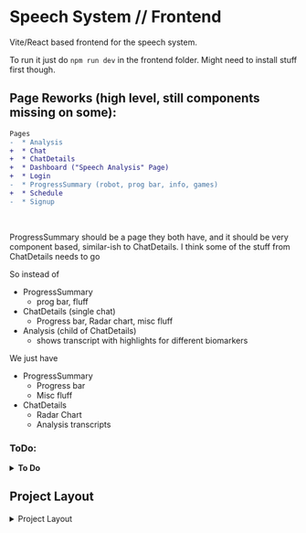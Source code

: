 # Speech System // Frontend
Vite/React based frontend for the speech system.


To run it just do `npm run dev` in the frontend folder. Might need to install stuff first though.


## Page Reworks (high level, still components missing on some):
```diff
Pages
-  * Analysis
+  * Chat
+  * ChatDetails
+  * Dashboard ("Speech Analysis" Page)
+  * Login
-  * ProgressSummary (robot, prog bar, info, games)
+  * Schedule
-  * Signup

```

<br>


ProgressSummary should be a page they both have, and it should be very component based, similar-ish to ChatDetails. 
I think some of the stuff from ChatDetails needs to go

So instead of 
* ProgressSummary
    - prog bar, fluff
* ChatDetails (single chat)
    - Progress bar, Radar chart, misc fluff
* Analysis (child of ChatDetails)
    - shows transcript with highlights for different biomarkers

We just have
* ProgressSummary
    - Progress bar
    - Misc fluff
* ChatDetails
    - Radar Chart
    - Analysis transcripts





### ToDo:

<details closed> <summary> <b>To Do</b> </summary>

* Remove/disable links to pages that don't work
* Theme 
    - universal color sources (change depending on patient/caregiver)
    - font size - throughout the project font size should be relative and then there should be like a global font size we can adjust


Differentiation between patient and caregiver profiles
* Add a bootstrap "theme" to switch things from blue or purple
* Header when signed in as a patient

* Make it so that if the profile is loaded in already and we have our tokens that we cant be on the signup or login pages
    - This but also for the different page access



Database related stuff
* "sentiment" field of the ChatSession model isn't correct
* Add "auto_renew" to Goal in the database
    - means we have to do this in a few spots: `models.py, serializers.py, models.ts`
* Can I set a value for if the user is a patient inside AuthContext or whatever and then import it...?
* Tokens should go in models.ts maybe? (currently is in auth.ts)



Misc.
* Add a refresh chats utility
    - call it when leaving the Chat page to make sure the new chat is on the Dashboard
    - add a button to the dashboard to also call the refresh thing
* Add more toast stuff ?
    - "Chat saved", "chats refreshed", etc.
* Chat Page
    - Fix the stuff going on top of the buttons
    - Buttons could be a lot cleaner
* Move files
    - functions
    - components

</details>
















## Project Layout
<details closed> <summary> Project Layout </summary>

```
src/
│
├─ api/                      # Only place that ever interacts to the backend
│   ├─ index.ts              # Group imports for this whole folder
│   ├─ client.ts             # API fetch/request wrapper with token auto-refresh
│   ├─ auth.ts               # login(), refreshToken()
│   ├─ models.ts             # TypeScript interfaces mirroring DB models
│   └─ endpoints/
|       ├─ profile.ts        # Helpers for accessing each of the DB models
|       └─ ... 
│
├─ hooks/
│   ├─ useSpeechEngine.js    # Does... speech stuff
│   └─ ...
│
├─ context/
│   └─ AuthProvider.tsx      # Exposes { user, profile, login, logout } via the wrapper
│
├─ components/               # Small UI components
├─ pages/                    # Route-level pages
├─ styles/                   # Misc. styles
└─ utils/                    # Misc. helpers
```

</details>



